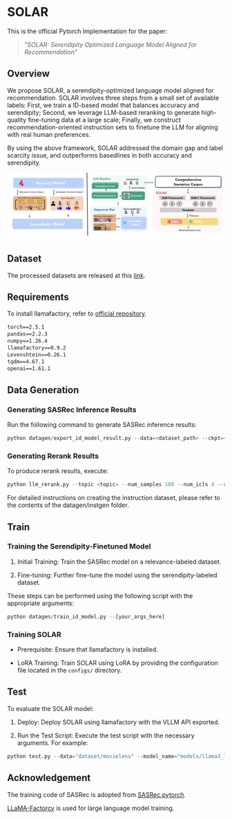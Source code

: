 # SOLAR

This is the official Pytorch Implementation for the paper:

> *"SOLAR: Serendipity Optimized Language Model Aligned for Recommendation"*

## Overview

We propose SOLAR, a serendipity-optimized language model aligned for recommendation. SOLAR involves three steps from a small set of available labels: First, we train a ID-based model that balances accuracy and serendipity; Second, we leverage LLM-based reranking to generate high-quality fine-tuning data at a large scale; Finally, we construct recommendation-oriented instruction sets to finetune the LLM for aligning with real human preferences.

By using the above framework, SOLAR addressed the domain gap and label scarcity issue, and outperforms basedlines in both accuracy and serendipity.

![](./figs/SOLAR.jpg)

## Dataset

The processed datasets are released at this [link](https://drive.google.com/drive/folders/1btYAQScp94u9Vxa-jQiFc-7WlGGUHgcs?usp=sharing).

## Requirements

To install llamafactory, refer to [official repository](https://github.com/hiyouga/LLaMA-Factory).

```plaintext
torch==2.5.1
pandas==2.2.3
numpy==1.26.4
llamafactory==0.9.2
Levenshtein==0.26.1
tqdm==4.67.1
openai==1.61.1

```

## Data Generation

### Generating SASRec Inference Results

Run the following command to generate SASRec inference results:
```python
python datagen/export_id_model_result.py --data=<dataset_path> --ckpt=<ckpt_path>
```

### Generating Rerank Results

To produce rerank results, execute:

```python
python llm_rerank.py --topic <topic> --num_samples 100 --num_icls 4 --res_path <res_path> --title_path <title_path> --output_file <output_file>
```

For detailed instructions on creating the instruction dataset, please refer to the contents of the datagen/instgen folder.

## Train

### Training the Serendipity-Finetuned Model

1. Initial Training: Train the SASRec model on a relevance-labeled dataset.

2. Fine-tuning: Further fine-tune the model using the serendipity-labeled dataset.

These steps can be performed using the following script with the appropriate arguments:

```python
python datagen/train_id_model.py --[your_args_here]
```

### Training SOLAR

- Prerequisite: Ensure that llamafactory is installed.

- LoRA Training: Train SOLAR using LoRA by providing the configuration file located in the `configs/` directory.

## Test

To evaluate the SOLAR model:

1. Deploy: Deploy SOLAR using llamafactory with the VLLM API exported.

2. Run the Test Script: Execute the test script with the necessary arguments. For example:

```python
python test.py --data="dataset/movielens" --model_name="models/llama3_lora_sft_solarlm_ml/" --vllm_port=12345 --testset="testset/movielens"
```

## Acknowledgement

The training code of SASRec is adopted from [SASRec.pytorch](https://github.com/pmixer/SASRec.pytorch).

[LLaMA-Factorcy](https://github.com/hiyouga/LLaMA-Factory) is used for large language model training.
